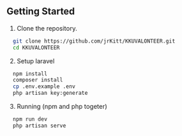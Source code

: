 
## Getting Started
1. Clone the repository.
```bash
  git clone https://github.com/jrKitt/KKUVALONTEER.git
  cd KKUVALONTEER
```
2. Setup laravel
```bash
  npm install
  composer install
  cp .env.example .env
  php artisan key:generate
```
    
3. Running (npm and php togeter)
```bash
  npm run dev
  php artisan serve
```
